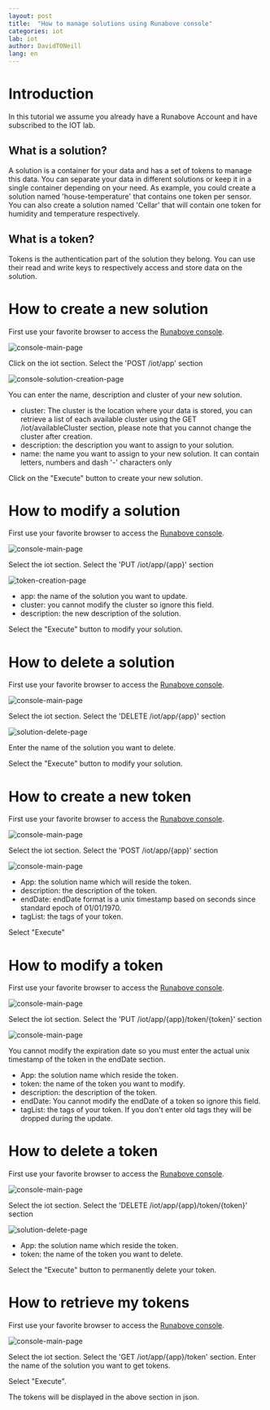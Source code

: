 ```yaml
---
layout: post
title:  "How to manage solutions using Runabove console"
categories: iot
lab: iot
author: DavidTONeill
lang: en
---
```


# Introduction

In this tutorial we assume you already have a Runabove Account and have subscribed to the IOT lab.
 
## What is a solution?
 
A solution is a container for your data and has a set of tokens to manage this data. 
You can separate your data in different solutions or keep it in a single container depending on your need. 
As example, you could create a solution named 'house-temperature' that contains one token per sensor. 
You can also create a solution named 'Cellar' that will contain one token for humidity and temperature respectively.
 
## What is a token?
 
Tokens is the authentication part of the solution they belong. 
You can use their read and write keys to respectively access and store data on the solution.

# How to create a new solution

First use your favorite browser to access the [Runabove console](https://api.runabove.com/console/).

![console-main-page](/kb/images/2015-08-10-how-to-manage-solutions-using-runabove-console/main-page.png)

Click on the iot section.
Select the 'POST /iot/app' section

![console-solution-creation-page](/kb/images/2015-08-10-how-to-manage-solutions-using-runabove-console/solution-creation-page.png)

You can enter the name, description and cluster of your new solution.

  * cluster: The cluster is the location where your data is stored, 
  you can retrieve a list of each available cluster using the GET /iot/availableCluster section, 
  please note that you cannot change the cluster after creation.
  * description: the description you want to assign to your solution.
  * name: the name you want to assign to your new solution. It can contain letters, numbers and dash '-' characters only

Click on the "Execute" button to create your new solution.

# How to modify a solution

First use your favorite browser to access the [Runabove console](https://api.runabove.com/console/).

![console-main-page](/kb/images/2015-08-10-how-to-manage-solutions-using-runabove-console/main-page.png)

Select the iot section.
Select the 'PUT /iot/app/{app}' section

![token-creation-page](/kb/images/2015-08-10-how-to-manage-solutions-using-runabove-console/token-creation-page.png)

  * app: the name of the solution you want to update.
  * cluster: you cannot modify the cluster so ignore this field.
  * description: the new description of the solution.

Select the "Execute" button to modify your solution.

# How to delete a solution

First use your favorite browser to access the [Runabove console](https://api.runabove.com/console/).

![console-main-page](/kb/images/2015-08-10-how-to-manage-solutions-using-runabove-console/main-page.png)

Select the iot section.
Select the 'DELETE /iot/app/{app}' section

![solution-delete-page](/kb/images/2015-08-10-how-to-manage-solutions-using-runabove-console/solution-remove-page.png)

Enter the name of the solution you want to delete.

Select the "Execute" button to modify your solution.

# How to create a new token

First use your favorite browser to access the [Runabove console](https://api.runabove.com/console/).

![console-main-page](/kb/images/2015-08-10-how-to-manage-solutions-using-runabove-console/console-main-page.png)

Select the iot section.
Select the 'POST /iot/app/{app}' section

![console-main-page](/kb/images/2015-08-10-how-to-manage-solutions-using-runabove-console/token-creation-page.png)

  * App: the solution name which will reside the token.
  * description: the description of the token.
  * endDate: endDate format is a unix timestamp based on seconds since standard epoch of 01/01/1970.
  * tagList: the tags of your token.

Select "Execute"

# How to modify a token

First use your favorite browser to access the [Runabove console](https://api.runabove.com/console/).

![console-main-page](/kb/images/2015-08-10-how-to-manage-solutions-using-runabove-console/console-main-page.png)

Select the iot section.
Select the 'PUT /iot/app/{app}/token/{token}' section

![console-main-page](/kb/images/2015-08-10-how-to-manage-solutions-using-runabove-console/token-modification-page.png)

You cannot modify the expiration date so you must enter the actual unix timestamp of the token in the endDate section.

  * App: the solution name which reside the token.
  * token: the name of the token you want to modify.
  * description: the description of the token.
  * endDate: You cannot modify the endDate of a token so ignore this field.
  * tagList: the tags of your token. If you don't enter old tags they will be dropped during the update.
  
# How to delete a token

First use your favorite browser to access the [Runabove console](https://api.runabove.com/console/).

![console-main-page](/kb/images/2015-08-10-how-to-manage-solutions-using-runabove-console/main-page.png)

Select the iot section.
Select the 'DELETE /iot/app/{app}/token/{token}' section

![solution-delete-page](/kb/images/2015-08-10-how-to-manage-solutions-using-runabove-console/token-remove-page.png)

  * App: the solution name which reside the token.
  * token: the name of the token you want to delete.

Select the "Execute" button to permanently delete your token.

# How to retrieve my tokens

First use your favorite browser to access the [Runabove console](https://api.runabove.com/console/).

![console-main-page](/kb/images/2015-08-10-how-to-manage-solutions-using-runabove-console/main-page.png)

Select the iot section.
Select the 'GET /iot/app/{app}/token' section.
Enter the name of the solution you want to get tokens.

Select "Execute".

The tokens will be displayed in the above section in json.